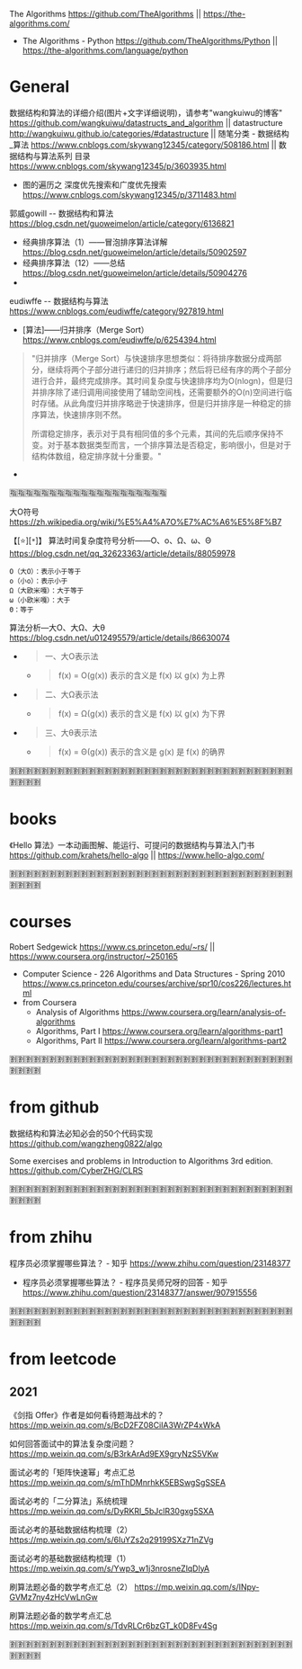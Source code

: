 
The Algorithms https://github.com/TheAlgorithms || https://the-algorithms.com/
- The Algorithms - Python https://github.com/TheAlgorithms/Python || https://the-algorithms.com/language/python

# General

数据结构和算法的详细介绍(图片+文字详细说明)，请参考"wangkuiwu的博客" https://github.com/wangkuiwu/datastructs_and_algorithm || datastructure http://wangkuiwu.github.io/categories/#datastructure || 随笔分类 - 数据结构_算法 https://www.cnblogs.com/skywang12345/category/508186.html || 数据结构与算法系列 目录 https://www.cnblogs.com/skywang12345/p/3603935.html
- 图的遍历之 深度优先搜索和广度优先搜索 https://www.cnblogs.com/skywang12345/p/3711483.html

郭威gowill -- 数据结构和算法 https://blog.csdn.net/guoweimelon/article/category/6136821
- 经典排序算法（1）——冒泡排序算法详解 https://blog.csdn.net/guoweimelon/article/details/50902597
- 经典排序算法（12）——总结 https://blog.csdn.net/guoweimelon/article/details/50904276
- 

eudiwffe -- 数据结构与算法 https://www.cnblogs.com/eudiwffe/category/927819.html
- [算法]——归并排序（Merge Sort） https://www.cnblogs.com/eudiwffe/p/6254394.html
> "归并排序（Merge Sort）与快速排序思想类似：将待排序数据分成两部分，继续将两个子部分进行递归的归并排序；然后将已经有序的两个子部分进行合并，最终完成排序。其时间复杂度与快速排序均为O(nlogn)，但是归并排序除了递归调用间接使用了辅助空间栈，还需要额外的O(n)空间进行临时存储。从此角度归并排序略逊于快速排序，但是归并排序是一种稳定的排序算法，快速排序则不然。
> 
> 所谓稳定排序，表示对于具有相同值的多个元素，其间的先后顺序保持不变。对于基本数据类型而言，一个排序算法是否稳定，影响很小，但是对于结构体数组，稳定排序就十分重要。"
- 

:u6307::u6307::u6307::u6307::u6307::u6307::u6307::u6307::u6307::u6307::u6307::u6307::u6307::u6307::u6307::u6307::u6307::u6307::u6307::u6307:

大O符号 https://zh.wikipedia.org/wiki/%E5%A4%A7O%E7%AC%A6%E5%8F%B7

【[:star:][`*`]】 算法时间复杂度符号分析——O、o、Ω、ω、Θ https://blog.csdn.net/qq_32623363/article/details/88059978
```console
O（大O）：表示小于等于
o（小o）：表示小于
Ω（大欧米嘎）：大于等于
ω（小欧米嘎）：大于
Θ：等于
```

算法分析—大O、大Ω、大θ https://blog.csdn.net/u012495579/article/details/86630074
- > 一、大O表示法
  * > f(x) = O(g(x)) 表示的含义是 f(x) 以 g(x) 为上界
- > 二、大Ω表示法
  * > f(x) = Ω(g(x)) 表示的含义是 f(x) 以 g(x) 为下界
- > 三、大θ表示法
  * > f(x) = Θ(g(x)) 表示的含义是 g(x) 是 f(x) 的确界

:u5272::u5272::u5272::u5272::u5272::u5272::u5272::u5272::u5272::u5272::u5272::u5272::u5272::u5272::u5272::u5272::u5272::u5272::u5272::u5272::u5272::u5272::u5272::u5272::u5272::u5272::u5272::u5272::u5272::u5272::u5272::u5272::u5272::u5272::u5272::u5272::u5272::u5272::u5272::u5272:

# books

《Hello 算法》一本动画图解、能运行、可提问的数据结构与算法入门书 https://github.com/krahets/hello-algo || https://www.hello-algo.com/

:u5272::u5272::u5272::u5272::u5272::u5272::u5272::u5272::u5272::u5272::u5272::u5272::u5272::u5272::u5272::u5272::u5272::u5272::u5272::u5272::u5272::u5272::u5272::u5272::u5272::u5272::u5272::u5272::u5272::u5272::u5272::u5272::u5272::u5272::u5272::u5272::u5272::u5272::u5272::u5272:

# courses

Robert Sedgewick https://www.cs.princeton.edu/~rs/ || https://www.coursera.org/instructor/~250165
- Computer Science - 226 Algorithms and Data Structures - Spring 2010 https://www.cs.princeton.edu/courses/archive/spr10/cos226/lectures.html
- from Coursera
  * Analysis of Algorithms https://www.coursera.org/learn/analysis-of-algorithms
  * Algorithms, Part I https://www.coursera.org/learn/algorithms-part1
  * Algorithms, Part II https://www.coursera.org/learn/algorithms-part2

:u5272::u5272::u5272::u5272::u5272::u5272::u5272::u5272::u5272::u5272::u5272::u5272::u5272::u5272::u5272::u5272::u5272::u5272::u5272::u5272::u5272::u5272::u5272::u5272::u5272::u5272::u5272::u5272::u5272::u5272::u5272::u5272::u5272::u5272::u5272::u5272::u5272::u5272::u5272::u5272:

# from github

数据结构和算法必知必会的50个代码实现 https://github.com/wangzheng0822/algo

Some exercises and problems in Introduction to Algorithms 3rd edition. https://github.com/CyberZHG/CLRS

:u5272::u5272::u5272::u5272::u5272::u5272::u5272::u5272::u5272::u5272::u5272::u5272::u5272::u5272::u5272::u5272::u5272::u5272::u5272::u5272::u5272::u5272::u5272::u5272::u5272::u5272::u5272::u5272::u5272::u5272::u5272::u5272::u5272::u5272::u5272::u5272::u5272::u5272::u5272::u5272:

# from zhihu

程序员必须掌握哪些算法？ - 知乎 https://www.zhihu.com/question/23148377
- 程序员必须掌握哪些算法？ - 程序员吴师兄呀的回答 - 知乎 https://www.zhihu.com/question/23148377/answer/907915556

:u5272::u5272::u5272::u5272::u5272::u5272::u5272::u5272::u5272::u5272::u5272::u5272::u5272::u5272::u5272::u5272::u5272::u5272::u5272::u5272::u5272::u5272::u5272::u5272::u5272::u5272::u5272::u5272::u5272::u5272::u5272::u5272::u5272::u5272::u5272::u5272::u5272::u5272::u5272::u5272:

# from leetcode

## 2021

《剑指 Offer》作者是如何看待题海战术的？ https://mp.weixin.qq.com/s/BcD2FZ08CiIA3WrZP4xWkA

如何回答面试中的算法复杂度问题？ https://mp.weixin.qq.com/s/B3rkArAd9EX9gryNzS5VKw

面试必考的「矩阵快速幂」考点汇总 https://mp.weixin.qq.com/s/mThDMnrhkK5EBSwgSgSSEA

面试必考的「二分算法」系统梳理 https://mp.weixin.qq.com/s/DyRKRl_5bJclR30gxg5SXA

面试必考的基础数据结构梳理（2） https://mp.weixin.qq.com/s/6IuYZs2q29199SXz71nZVg

面试必考的基础数据结构梳理（1） https://mp.weixin.qq.com/s/Ywp3_w1j3nrosneZlqDlyA

刷算法题必备的数学考点汇总（2） https://mp.weixin.qq.com/s/INpy-GVMz7ny4zHcVwLnGw

刷算法题必备的数学考点汇总 https://mp.weixin.qq.com/s/TdvRLCr6bzGT_k0D8Fv4Sg

:u5272::u5272::u5272::u5272::u5272::u5272::u5272::u5272::u5272::u5272::u5272::u5272::u5272::u5272::u5272::u5272::u5272::u5272::u5272::u5272::u5272::u5272::u5272::u5272::u5272::u5272::u5272::u5272::u5272::u5272::u5272::u5272::u5272::u5272::u5272::u5272::u5272::u5272::u5272::u5272:
